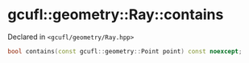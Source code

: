 # gcufl::geometry::Ray::contains
Declared in `<gcufl/geometry/Ray.hpp>`
```cpp
bool contains(const gcufl::geometry::Point point) const noexcept;
```
